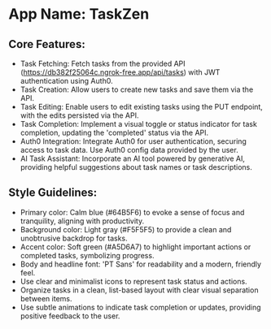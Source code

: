 # **App Name**: TaskZen

## Core Features:

- Task Fetching: Fetch tasks from the provided API (https://db382f25064c.ngrok-free.app/api/tasks) with JWT authentication using Auth0.
- Task Creation: Allow users to create new tasks and save them via the API.
- Task Editing: Enable users to edit existing tasks using the PUT endpoint, with the edits persisted via the API.
- Task Completion: Implement a visual toggle or status indicator for task completion, updating the 'completed' status via the API.
- Auth0 Integration: Integrate Auth0 for user authentication, securing access to task data. Use Auth0 config data provided by the user.
- AI Task Assistant: Incorporate an AI tool powered by generative AI, providing helpful suggestions about task names or task descriptions.

## Style Guidelines:

- Primary color: Calm blue (#64B5F6) to evoke a sense of focus and tranquility, aligning with productivity.
- Background color: Light gray (#F5F5F5) to provide a clean and unobtrusive backdrop for tasks.
- Accent color: Soft green (#A5D6A7) to highlight important actions or completed tasks, symbolizing progress.
- Body and headline font: 'PT Sans' for readability and a modern, friendly feel.
- Use clear and minimalist icons to represent task status and actions.
- Organize tasks in a clean, list-based layout with clear visual separation between items.
- Use subtle animations to indicate task completion or updates, providing positive feedback to the user.